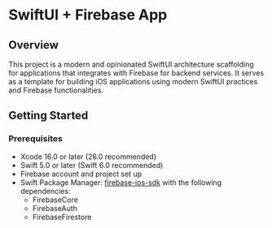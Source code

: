 # SwiftUI + Firebase App

## Overview

This project is a modern and opinionated SwiftUI architecture scaffolding for applications that integrates with Firebase for backend services. It serves as a template for building iOS applications using modern SwiftUI practices and Firebase functionalities.

## Getting Started

### Prerequisites
- Xcode 16.0 or later (26.0 recommended)
- Swift 5.0 or later (Swift 6.0 recommended)
- Firebase account and project set up
- Swift Package Manager: [firebase-ios-sdk](https://github.com/firebase/firebase-ios-sdk) with the following dependencies:
    - FirebaseCore
    - FirebaseAuth
    - FirebaseFirestore

